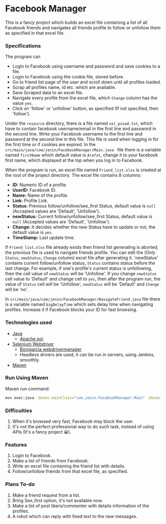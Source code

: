 # Facebook Manager

This is a fancy project which builds an excel file containing a list of all Facebook friends and navigates all friends profile to follow or unfollow them as specified in that excel file.



### Specifications
The program can
* Login to Facebook using username and password and save cookies to a file.
* Login to Facebook using the cookie file, stored before.
* Go to friend list page of the user and scroll down until all profiles loaded.
* Scrap all profiles name, id etc. which are available.
* Save Scraped data to an excel file.
* Navigate every profile from the excel file, which `Change` column has the value `yes`.
* Click on 'follow' or 'unfollow' button, as specified (If not specified, then 'follow').

 
Under the `resource` directory, there is a file named `usr_psswd.txt`, which have to contain facebook username/email in the first line and password in the second line. Write your Facebook username to the first line and password at the second line in this file. This file is used when logging in for the first time or if cookies are expired. In the `src/main/java/com/jenin/FacebookManager/Main.java ` file there is a variable named `firstName` which default value is `Arafat`, change it to your facebook first name, which displayed at the top when you log in to Facebook.

When the program is run, an excel file named `Friend_list.xlsx` is created at the root of the project directory. The excel file contains 8 columns:

- **ID:** Numeric ID of a profile.
- **UserID:** Facebook ID.
- **Name:** Name of the profile.
- **Link:** Profile Link.
- **Status:** Previous follow/unfollow/see_first Status, default value is `null` (Accepted values are 'Default', 'Unfollow').
- **newStatus:** Current follow/unfollow/see_first Status, default value is `null` (Accepted values are 'Default', 'Unfollow').
- **Change:** It decides whether the new Status have to update or not, the default value is `yes`.
- **TimeStamp:** Last update time.

If `Friend_list.xlsx` file already exists then friend list generating is aborted, the previous file is used to navigate friends profile. You can edit the (Only `Status`, `newStatus`, `Change` column) excel file after generating it. 'newStatus' contains current follow/unfollow status, `Status` contains status before the last change. For example, if one's profile's current status is unfollowing, then the cell value of `newStatus` will be 'Unfollow'. If you change `newStatus` cell value to 'Default' and change cell to `yes`, then after the program run, the value of `Status` cell will be 'Unfollow', `newStatus` will be 'Default' and `Change` will be 'no'.

In `src/main/java/com/jenin/FacebookManager/NavigateFriend.java` file there is a variable named `bigDelayTime` which sets delay time when navigating profiles. Increase it if Facebook blocks your ID for fast browsing.


### Technologies used
* [Java](https://www.java.com/en/download/)
     * [Apache poi](https://poi.apache.org/)
* [Selenium Webdriver](https://www.seleniumhq.org/)
     * [Bonigarcia webdrivermanager](https://github.com/bonigarcia/webdrivermanager)
     * Headless drivers are used, it can be run in servers, using Jenkins, smoothly.
* [Maven](https://maven.apache.org/)

### Run Using Maven
Maven run command:
```sh
mvn exec:java -Dexec.mainClass="com.jenin.FacebookManager.Main" -Dexec.cleanupDaemonThreads=false
```


### Difficulties
1. When it's browsed very fast, Facebook may block the user.
2. It's not the perfect  professional way to do such task, instead of using APIs (It's a fancy project 😀).


### Features
1. Login to Facebook.
2. Make a list of friends from Facebook.
3. Write an excel file containing the friend list with details.
4. Follow/unfollow friends from that excel file, as specified.


### Plans To-do
1. Make a friend request from a list.
2. Bring See_first option, it's not available now.
3. Make a list of post likers/commenter with details information of the profiles.
4. A robot which can reply with fixed text to the new messages.


